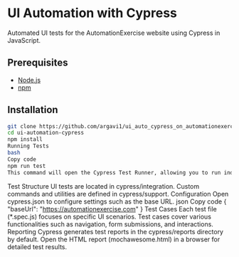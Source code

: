 # UI Automation with Cypress

Automated UI tests for the AutomationExercise website using Cypress in JavaScript.

## Prerequisites

- [Node.js](https://nodejs.org/)
- [npm](https://www.npmjs.com/get-npm)

## Installation

```bash
git clone https://github.com/argavi1/ui_auto_cypress_on_automationexercise_website
cd ui-automation-cypress
npm install
Running Tests
bash
Copy code
npm run test
This command will open the Cypress Test Runner, allowing you to run individual test cases or the entire suite.

````
Test Structure
UI tests are located in cypress/integration.
Custom commands and utilities are defined in cypress/support.
Configuration
Open cypress.json to configure settings such as the base URL.
json
Copy code
{
  "baseUrl": "https://automationexercise.com"
}
Test Cases
Each test file (*.spec.js) focuses on specific UI scenarios.
Test cases cover various functionalities such as navigation, form submissions, and interactions.
Reporting
Cypress generates test reports in the cypress/reports directory by default.
Open the HTML report (mochawesome.html) in a browser for detailed test results.
